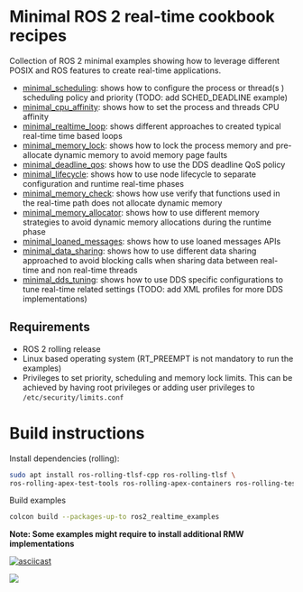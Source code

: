 # Minimal ROS 2 real-time cookbook recipes

Collection of ROS 2 minimal examples showing how to leverage different POSIX and ROS features to
create real-time applications.

* [minimal_scheduling](minimal_scheduling/README.md): shows how to configure the process or thread(s
) scheduling policy and
 priority (TODO: add SCHED_DEADLINE example)
* [minimal_cpu_affinity](minimal_cpu_affinity/README.md): shows how to set the process and threads CPU affinity
* [minimal_realtime_loop](minimal_realtime_loop/README.md): shows different approaches to created typical real-time time based loops
* [minimal_memory_lock](minimal_memory_lock/README.md): shows how to lock the process memory and
 pre-allocate dynamic memory to avoid memory page faults
* [minimal_deadline_qos](minimal_deadline_qos/README.md): shows how to use the DDS deadline QoS policy
* [minimal_lifecycle](minimal_lifecycle/README.md): shows how to use node lifecycle to separate configuration and runtime
 real-time phases
* [minimal_memory_check](minimal_memory_check/README.md): shows how use verify that functions used in the real-time path
does not allocate dynamic memory
* [minimal_memory_allocator](minimal_memory_allocator/README.md): shows how to use different memory strategies to avoid dynamic
 memory allocations during the runtime phase
* [minimal_loaned_messages](minimal_loaned_messages/README.md): shows how to use loaned messages APIs
* [minimal_data_sharing](minimal_data_sharing/README.md): shows how to use different data sharing approached to avoid
 blocking calls when sharing data between real-time and non real-time threads 
* [minimal_dds_tuning](minimal_dds_tuning/README.md): shows how to use DDS specific configurations to tune real-time
 related settings (TODO: add XML profiles for more DDS implementations)


## Requirements

- ROS 2 rolling release
- Linux based operating system (RT_PREEMPT is not mandatory to run the examples)
- Privileges to set priority, scheduling and memory lock limits. This can be achieved by having
 root privileges or adding user privileges to `/etc/security/limits.conf`

# Build instructions

Install dependencies (rolling):

```bash
sudo apt install ros-rolling-tlsf-cpp ros-rolling-tlsf \
ros-rolling-apex-test-tools ros-rolling-apex-containers ros-rolling-test-msgs -y
```

Build examples

```bash
colcon build --packages-up-to ros2_realtime_examples
```

**Note: Some examples might require to install additional RMW implementations**

[![asciicast](https://asciinema.org/a/vCZaNmDUIf0vx7ApcmJyKLTpP.svg)](https://asciinema.org/a/vCZaNmDUIf0vx7ApcmJyKLTpP)

<a href="https://asciinema.org/a/vCZaNmDUIf0vx7ApcmJyKLTpP" target="_blank"><img src="https://asciinema.org/a/vCZaNmDUIf0vx7ApcmJyKLTpP.svg" /></a>

<script id="asciicast-vCZaNmDUIf0vx7ApcmJyKLTpP" src="https://asciinema.org/a/vCZaNmDUIf0vx7ApcmJyKLTpP.js" async></script>
